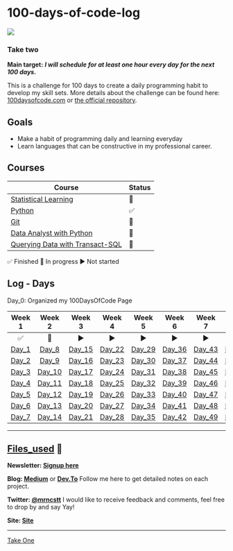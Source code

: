 # 100-days-of-code-log
![](https://i.imgur.com/JBkn7e7.png)
### Take two
**Main target:** ***I will schedule for at least one hour every day for the next 100 days.***

This is a challenge for 100 days to create a daily programming habit to develop my skill sets.
 More details about the challenge can be found here: [100daysofcode.com](http://100daysofcode.com/100daysofcode.com) or [the official repository](https://github.com/Kallaway/100-days-of-code-the-official-repository).



## Goals
- Make a habit of programming daily and learning everyday
- Learn languages ​​that can be constructive in my professional career.

## Courses 
|  Course                    | Status             |
| ------------------------- | ------------------ |
| [Statistical Learning](https://github.com/mrncstt/Statistical_Learning) | 🔘 |
| [Python](https://www.youtube.com/playlist?list=PLvE-ZAFRgX8hnECDn1v9HNTI71veL3oW0) | ✅ |
| [Git](https://www.youtube.com/watch?v=-GhA2JPImgU&list=LL1BbIq6F8q-CDeDSguvXCpQ&index=2&t=0s) | 🔘 |
|[Data Analyst with Python]() |🔘 |
|[Querying Data with Transact-SQL](https://courses.edx.org/courses/course-v1:Microsoft+DAT201x+1T2020/courseware/7b9faea57c5a459aabeb6888d13e9ff9/2352121a6ddf432b8546b6bb5548da40/1?activate_block_id=block-v1%3AMicrosoft%2BDAT201x%2B1T2020%2Btype%40vertical%2Bblock%4026fe805c0025484e8fa75a51cbd05cad) |🔘 |


 
✅  Finished
🔘 In progress
▶️ Not started

## Log - Days
Day_0: Organized my 100DaysOfCode Page

Week 1 | Week 2 | Week 3 |  Week 4 | Week 5 | Week 6 | Week 7 | Week 8 | Week 9 | Week 10 | Week 11 | Week 12 | Week 13 | Week 14 | Week 15 |
:-------:| :-------:| :-------:| :-------:| :-------:| :-------:| :-------:| :-------:| :-------:| :-------:| :-------:| :-------:| :-------:| :-------:| :-------:|
✅| 🔘| ▶️| ▶️| ▶️| ▶️|▶️| ▶️|▶️| ▶️|▶️|▶️| ▶️| ▶️| ▶️|
[Day_1](https://github.com/mrncstt/100-days-of-code/blob/master/day/day1/README.md) |	[Day_8](https://github.com/mrncstt/100-days-of-code/blob/master/day/day8/readme.md) |	[Day_15](https://github.com/mrncstt/100-days-of-code/blob/master/day/day15/README.md) |	[Day_22](https://github.com/mrncstt/100-days-of-code/blob/master/day/day22/README.md) |	[Day_29](https://github.com/mrncstt/100-days-of-code/blob/master/day/day29/README.md) |	[Day_36](https://github.com/mrncstt/100-days-of-code/blob/master/day/day36/README.md) |	[Day_43](https://github.com/mrncstt/100-days-of-code/blob/master/day/day43/README.md) |	[Day_50](https://github.com/mrncstt/100-days-of-code/blob/master/day/day50/README.md) |	[Day_57](https://github.com/mrncstt/100-days-of-code/blob/master/day/day57/README.md) |	[Day_64](https://github.com/mrncstt/100-days-of-code/blob/master/day/day64/README.md) |	[Day_71](https://github.com/mrncstt/100-days-of-code/blob/master/day/day71/README.md) |	[Day_78](https://github.com/mrncstt/100-days-of-code/blob/master/day/day78/README.md) |	[Day_85](https://github.com/mrncstt/100-days-of-code/blob/master/day/day85/README.md) |	[Day_92](https://github.com/mrncstt/100-days-of-code/blob/master/day/day92/README.md) |	[Day_99](https://github.com/mrncstt/100-days-of-code/blob/master/day/day99/README.md) |
[Day_2](https://github.com/mrncstt/100-days-of-code/blob/master/day/day2/README.md) |	[Day_9](https://github.com/mrncstt/100-days-of-code/blob/master/day/day9/readme.md) |	[Day_16](https://github.com/mrncstt/100-days-of-code/blob/master/day/day16/README.md) |	[Day_23](https://github.com/mrncstt/100-days-of-code/blob/master/day/day23/README.md) |	[Day_30](https://github.com/mrncstt/100-days-of-code/blob/master/day/day30/README.md) |	[Day_37](https://github.com/mrncstt/100-days-of-code/blob/master/day/day37/README.md) |	[Day_44](https://github.com/mrncstt/100-days-of-code/blob/master/day/day44/README.md) |	[Day_51](https://github.com/mrncstt/100-days-of-code/blob/master/day/day51/README.md) |	[Day_58](https://github.com/mrncstt/100-days-of-code/blob/master/day/day58/README.md) |	[Day_65](https://github.com/mrncstt/100-days-of-code/blob/master/day/day65/README.md) |	[Day_72](https://github.com/mrncstt/100-days-of-code/blob/master/day/day72/README.md) |	[Day_79](https://github.com/mrncstt/100-days-of-code/blob/master/day/day79/README.md) |	[Day_86](https://github.com/mrncstt/100-days-of-code/blob/master/day/day86/README.md) |	[Day_93](https://github.com/mrncstt/100-days-of-code/blob/master/day/day93/README.md) |	[Day_100](https://github.com/mrncstt/100-days-of-code/blob/master/day/day100/README.md) |
[Day_3](https://github.com/mrncstt/100-days-of-code/blob/master/day/day3/README.md) |	[Day_10](https://github.com/mrncstt/100-days-of-code/blob/master/day/day10/README.md) |	[Day_17](https://github.com/mrncstt/100-days-of-code/blob/master/day/day17/README.md) |	[Day_24](https://github.com/mrncstt/100-days-of-code/blob/master/day/day24/README.md) |	[Day_31](https://github.com/mrncstt/100-days-of-code/blob/master/day/day31/README.md) |	[Day_38](https://github.com/mrncstt/100-days-of-code/blob/master/day/day38/README.md) |	[Day_45](https://github.com/mrncstt/100-days-of-code/blob/master/day/day45/README.md) |	[Day_52](https://github.com/mrncstt/100-days-of-code/blob/master/day/day52/README.md) |	[Day_59](https://github.com/mrncstt/100-days-of-code/blob/master/day/day59/README.md) |	[Day_66](https://github.com/mrncstt/100-days-of-code/blob/master/day/day66/README.md) |	[Day_73](https://github.com/mrncstt/100-days-of-code/blob/master/day/day73/README.md) |	[Day_80](https://github.com/mrncstt/100-days-of-code/blob/master/day/day80/README.md) |	[Day_87](https://github.com/mrncstt/100-days-of-code/blob/master/day/day87/README.md) |	[Day_94](https://github.com/mrncstt/100-days-of-code/blob/master/day/day94/README.md) |	.|
[Day_4](https://github.com/mrncstt/100-days-of-code/blob/master/day/day4/README.md) |	[Day_11](https://github.com/mrncstt/100-days-of-code/blob/master/day/day11/README.md) |	[Day_18](https://github.com/mrncstt/100-days-of-code/blob/master/day/day18/README.md) |	[Day_25](https://github.com/mrncstt/100-days-of-code/blob/master/day/day25/README.md) |	[Day_32](https://github.com/mrncstt/100-days-of-code/blob/master/day/day32/README.md) |	[Day_39](https://github.com/mrncstt/100-days-of-code/blob/master/day/day39/README.md) |	[Day_46](https://github.com/mrncstt/100-days-of-code/blob/master/day/day46/README.md) |	[Day_53](https://github.com/mrncstt/100-days-of-code/blob/master/day/day53/README.md) |	[Day_60](https://github.com/mrncstt/100-days-of-code/blob/master/day/day60/README.md) |	[Day_67](https://github.com/mrncstt/100-days-of-code/blob/master/day/day67/README.md) |	[Day_74](https://github.com/mrncstt/100-days-of-code/blob/master/day/day74/README.md) |	[Day_81](https://github.com/mrncstt/100-days-of-code/blob/master/day/day81/README.md) |	[Day_88](https://github.com/mrncstt/100-days-of-code/blob/master/day/day88/README.md) |	[Day_95](https://github.com/mrncstt/100-days-of-code/blob/master/day/day95/README.md) |	.|
[Day_5](https://github.com/mrncstt/100-days-of-code/blob/master/day/day5/README.md) |	[Day_12](https://github.com/mrncstt/100-days-of-code/blob/master/day/day12/README.md) |	[Day_19](https://github.com/mrncstt/100-days-of-code/blob/master/day/day19/README.md) |	[Day_26](https://github.com/mrncstt/100-days-of-code/blob/master/day/day26/README.md) |	[Day_33](https://github.com/mrncstt/100-days-of-code/blob/master/day/day33/README.md) |	[Day_40](https://github.com/mrncstt/100-days-of-code/blob/master/day/day40/README.md) |	[Day_47](https://github.com/mrncstt/100-days-of-code/blob/master/day/day47/README.md) |	[Day_54](https://github.com/mrncstt/100-days-of-code/blob/master/day/day54/README.md) |	[Day_61](https://github.com/mrncstt/100-days-of-code/blob/master/day/day61/README.md) |	[Day_68](https://github.com/mrncstt/100-days-of-code/blob/master/day/day68/README.md) |	[Day_75](https://github.com/mrncstt/100-days-of-code/blob/master/day/day75/README.md) |	[Day_82](https://github.com/mrncstt/100-days-of-code/blob/master/day/day82/README.md) |	[Day_89](https://github.com/mrncstt/100-days-of-code/blob/master/day/day89/README.md) |	[Day_96](https://github.com/mrncstt/100-days-of-code/blob/master/day/day96/README.md) |	.|
[Day_6](https://github.com/mrncstt/100-days-of-code/blob/master/day/day6/README.md) |	[Day_13](https://github.com/mrncstt/100-days-of-code/blob/master/day/day13/README.md) |	[Day_20](https://github.com/mrncstt/100-days-of-code/blob/master/day/day20/README.md) |	[Day_27](https://github.com/mrncstt/100-days-of-code/blob/master/day/day27/README.md) |	[Day_34](https://github.com/mrncstt/100-days-of-code/blob/master/day/day34/README.md) |	[Day_41](https://github.com/mrncstt/100-days-of-code/blob/master/day/day41/README.md) |	[Day_48](https://github.com/mrncstt/100-days-of-code/blob/master/day/day48/README.md) |	[Day_55](https://github.com/mrncstt/100-days-of-code/blob/master/day/day55/README.md) |	[Day_62](https://github.com/mrncstt/100-days-of-code/blob/master/day/day62/README.md) |	[Day_69](https://github.com/mrncstt/100-days-of-code/blob/master/day/day69/README.md) |	[Day_76](https://github.com/mrncstt/100-days-of-code/blob/master/day/day76/README.md) |	[Day_83](https://github.com/mrncstt/100-days-of-code/blob/master/day/day83/README.md) |	[Day_90](https://github.com/mrncstt/100-days-of-code/blob/master/day/day90/README.md) |	[Day_97](https://github.com/mrncstt/100-days-of-code/blob/master/day/day97/README.md) |	.|
[Day_7](https://github.com/mrncstt/100-days-of-code/blob/master/day/day7/README.md) |	[Day_14](https://github.com/mrncstt/100-days-of-code/blob/master/day/day14/README.md) |	[Day_21](https://github.com/mrncstt/100-days-of-code/blob/master/day/day21/README.md) |	[Day_28](https://github.com/mrncstt/100-days-of-code/blob/master/day/day28/README.md) |	[Day_35](https://github.com/mrncstt/100-days-of-code/blob/master/day/day35/README.md) |	[Day_42](https://github.com/mrncstt/100-days-of-code/blob/master/day/day42/README.md) |	[Day_49](https://github.com/mrncstt/100-days-of-code/blob/master/day/day49/README.md) |	[Day_56](https://github.com/mrncstt/100-days-of-code/blob/master/day/day56/README.md) |	[Day_63](https://github.com/mrncstt/100-days-of-code/blob/master/day/day63/README.md) |	[Day_70](https://github.com/mrncstt/100-days-of-code/blob/master/day/day70/README.md) |	[Day_77](https://github.com/mrncstt/100-days-of-code/blob/master/day/day77/README.md) |	[Day_84](https://github.com/mrncstt/100-days-of-code/blob/master/day/day84/README.md) |	[Day_91](https://github.com/mrncstt/100-days-of-code/blob/master/day/day91/README.md) |	[Day_98](https://github.com/mrncstt/100-days-of-code/blob/master/day/day98/README.md) |	.|

-------------------
## [Files_used](https://github.com/mrncstt/100-days-of-code/tree/master/files/datacamp/python/Intermediate_Python_for_Data_Science "Files_used") :file_folder:



<b>Newsletter: [Signup here](https://mailchi.mp/38a7fabad1da/mrncstt)</b>

<b>Blog: [Medium](https://medium.com/@mrncstt)</b> or <b>[Dev.To](https://dev.to/mrncstt)</b> Follow me here to get detailed notes on each project.

<b>Twitter: [@mrncstt](https://twitter.com/mrncstt)</b> I would like to receive feedback and comments, feel free to drop by and say Yay!

<b>Site: [Site](https://mrncstt.github.io/)</b>

-------------------
[Take One](https://github.com/mrncstt/100-days-of-code/blob/master/day/takeone.md)

